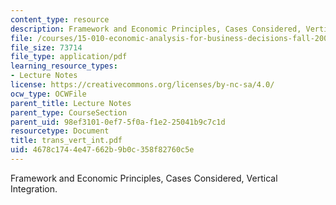 ```yaml
---
content_type: resource
description: Framework and Economic Principles, Cases Considered, Vertical Integration.
file: /courses/15-010-economic-analysis-for-business-decisions-fall-2004/4678c1744e47662b9b0c358f82760c5e_trans_vert_int.pdf
file_size: 73714
file_type: application/pdf
learning_resource_types:
- Lecture Notes
license: https://creativecommons.org/licenses/by-nc-sa/4.0/
ocw_type: OCWFile
parent_title: Lecture Notes
parent_type: CourseSection
parent_uid: 98ef3101-0ef7-5f0a-f1e2-25041b9c7c1d
resourcetype: Document
title: trans_vert_int.pdf
uid: 4678c174-4e47-662b-9b0c-358f82760c5e
---
```

Framework and Economic Principles, Cases Considered, Vertical Integration.